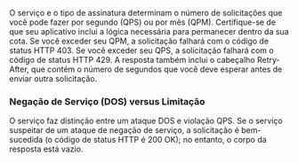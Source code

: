 O serviço e o tipo de assinatura determinam o número de solicitações que você pode fazer por segundo (QPS) ou por mês (QPM). Certifique-se de que seu aplicativo inclui a lógica necessária para permanecer dentro da sua cota. Se você exceder seu QPM, a solicitação falhará com o código de status HTTP 403. Se você exceder seu QPS, a solicitação falhará com o código de status HTTP 429. A resposta também inclui o cabeçalho Retry-After, que contém o número de segundos que você deve esperar antes de enviar outra solicitação.  
  
### <a name="denial-of-service-dos-versus-throttling"></a>Negação de Serviço (DOS) versus Limitação

O serviço faz distinção entre um ataque DOS e violação QPS. Se o serviço suspeitar de um ataque de negação de serviço, a solicitação é bem-sucedida (o código de status HTTP é 200 OK); no entanto, o corpo da resposta está vazio.